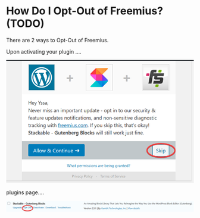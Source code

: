 # How Do I Opt-Out of Freemius? \(TODO\)

There are 2 ways to Opt-Out of Freemius.

Upon activating your plugin ....

![](../../.gitbook/assets/firefox_asooe8mrwj.png)

plugins page....

![](../../.gitbook/assets/firefox_rxefke0bd7.png)

